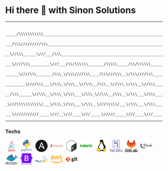 # Hi there 👋 with Sinon Solutions
---

```

_____/\\\\\\\\\\\_________________________________________________________________/\\\\\\\\\________________________________        
 ___/\\\/////////\\\_____________________________________________________________/\\\\\\\\\\\\\______________________________       
  __\//\\\______\///___/\\\______________________________________________________/\\\/////////\\\___/\\\\\\\\\____/\\\\\\\\\__      
   ___\////\\\_________\///___/\\/\\\\\\_______/\\\\\_____/\\/\\\\\\_____________\/\\\_______\/\\\__/\\\/////\\\__/\\\/////\\\_     
    ______\////\\\_______/\\\_\/\\\////\\\____/\\\///\\\__\/\\\////\\\____________\/\\\\\\\\\\\\\\\_\/\\\\\\\\\\__\/\\\\\\\\\\__    
     _________\////\\\___\/\\\_\/\\\__\//\\\__/\\\__\//\\\_\/\\\__\//\\\___________\/\\\/////////\\\_\/\\\//////___\/\\\//////___   
      __/\\\______\//\\\__\/\\\_\/\\\___\/\\\_\//\\\__/\\\__\/\\\___\/\\\___________\/\\\_______\/\\\_\/\\\_________\/\\\_________  
       _\///\\\\\\\\\\\/___\/\\\_\/\\\___\/\\\__\///\\\\\/___\/\\\___\/\\\___________\/\\\_______\/\\\_\/\\\_________\/\\\_________ 
        ___\///////////_____\///__\///____\///_____\/////_____\///____\///____________\///________\///__\///__________\///__________

```


---
### Techs
 <div>
  <img src="https://github.com/devicons/devicon/blob/master/icons/java/java-original-wordmark.svg" title="Java" alt="Java" width="40" height="40"/>&nbsp;
  <img src="https://github.com/devicons/devicon/blob/master/icons/python/python-original-wordmark.svg" title="Python" alt="Python" width="40" height="40"/>&nbsp;
  <img src="https://github.com/devicons/devicon/blob/master/icons/ansible/ansible-original.svg" title="Ansible" alt="Ansible" width="40" height="40"/>&nbsp;
 <img src="https://github.com/devicons/devicon/blob/master/icons/apache/apache-original-wordmark.svg" title="Apache" alt="Apache" width="40" height="40"/>&nbsp;
<img src="https://github.com/devicons/devicon/blob/master/icons/bash/bash-original.svg" title="Bash" alt="Bash" width="40" height="40"/>&nbsp;
<img src="https://github.com/devicons/devicon/blob/master/icons/nginx/nginx-original.svg" title="Nginx" alt="Nginx" width="40" height="40"/>&nbsp;
<img src="https://github.com/devicons/devicon/blob/master/icons/linux/linux-original.svg" title="Linux" alt="Linux" width="40" height="40"/>&nbsp;
<img src="https://github.com/devicons/devicon/blob/master/icons/heroku/heroku-original-wordmark.svg" title="Heroku" alt="Heroku" width="40" height="40"/>&nbsp;
<img src="https://github.com/devicons/devicon/blob/master/icons/gitlab/gitlab-original-wordmark.svg" title="GitLab" alt="GitLab" width="40" height="40"/>&nbsp;
<img src="https://github.com/devicons/devicon/blob/master/icons/flask/flask-original-wordmark.svg" title="Flask" alt="Flask" width="40" height="40"/>&nbsp;
<img src="https://github.com/devicons/devicon/blob/master/icons/docker/docker-original-wordmark.svg" title="Docker" alt="Docker" width="40" height="40"/>&nbsp;
<img src="https://github.com/devicons/devicon/blob/master/icons/bootstrap/bootstrap-original-wordmark.svg" title="Bootstrap" alt="Bootstrap" width="40" height="40"/>&nbsp;
  <img src="https://github.com/devicons/devicon/blob/master/icons/mysql/mysql-original-wordmark.svg" title="MySQL"  alt="MySQL" width="40" height="40"/>&nbsp;
  <img src="https://github.com/devicons/devicon/blob/master/icons/amazonwebservices/amazonwebservices-plain-wordmark.svg" title="AWS" alt="AWS" width="40" height="40"/>&nbsp;
  <img src="https://github.com/devicons/devicon/blob/master/icons/git/git-original-wordmark.svg" title="Git" alt="Git" width="40" height="40"/>&nbsp;
</div>
